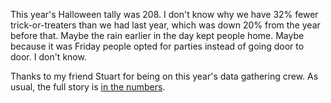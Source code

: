 <!-- 
.. title: Fewer Trick or Treaters This Year
.. slug: halloween-2014
.. link: 
.. description: 
.. tags: Data
.. date: 2014/11/01 2:30
-->

This year's Halloween tally was 208.  I don't know why we have 32%
fewer trick-or-treaters than we had last year, which was down 20%
from the year before that.  Maybe the rain earlier in the day kept
people home.  Maybe because it was Friday people opted for parties
instead of going door to door.  I don't know.

<script type="text/javascript" src="//ajax.googleapis.com/ajax/static/modules/gviz/1.0/chart.js">
{"dataSourceUrl":"//docs.google.com/spreadsheet/tq?key=0AnpKmkglpRs5dDh3dWRmRlFVaG0yc08xU0lhTzF1NUE&transpose=1&headers=0&range=C20%3AH21&gid=9&pub=1","options":{"titleTextStyle":{"bold":true,"color":"#000","fontSize":"24"},"series":{"0":{"color":"#b45f06"}},"animation":{"duration":500},"width":600,"hAxis":{"useFormatFromData":true,"title":"","minValue":null,"viewWindowMode":null,"textStyle":{"bold":true,"color":"#222","fontSize":"20"},"viewWindow":null,"maxValue":null},"vAxes":[{"useFormatFromData":true,"title":"","minValue":0,"viewWindowMode":"explicit","textStyle":{"bold":true,"color":"#222","fontSize":"20"},"logScale":false,"viewWindow":{"min":0,"max":null},"maxValue":null},{"useFormatFromData":true,"minValue":null,"logScale":false,"viewWindow":{"min":null,"max":null},"maxValue":null}],"booleanRole":"certainty","title":"Trick or Treaters, Menlo Park, CA","height":240,"legend":"none","useFirstColumnAsDomain":true,"isStacked":false,"tooltip":{}},"state":{},"view":{},"isDefaultVisualization":false,"chartType":"ColumnChart","chartName":"Chart 4"}
</script>

Thanks to my friend Stuart for being on this year's data gathering
crew.  As usual, the full story is 
<a href="https://docs.google.com/spreadsheet/ccc?key=0AnpKmkglpRs5dDh3dWRmRlFVaG0yc08xU0lhTzF1NUE">in the numbers</a>.


